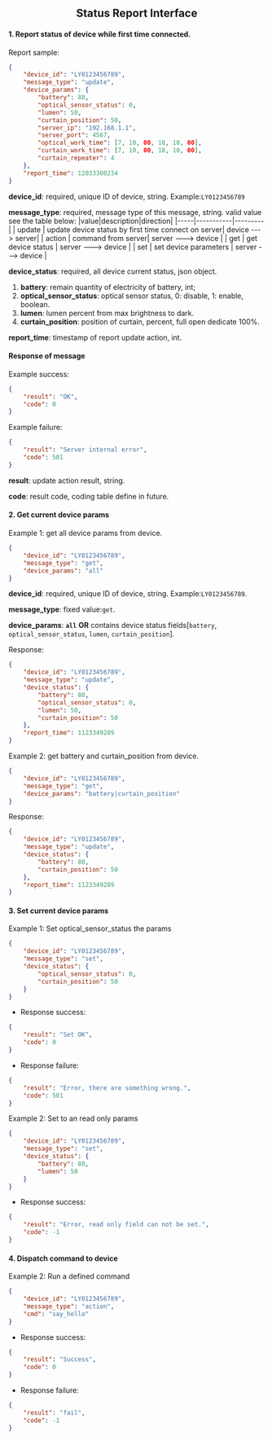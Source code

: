 ## <center>Status Report Interface</center>

#### 1. Report status of device while first time connected.
Report sample:
```json
{
    "device_id": "LY0123456789",
    "message_type": "update",
    "device_params": {
        "battery": 80,
        "optical_sensor_status": 0,
        "lumen": 50,
        "curtain_position": 50,
        "server_ip": "192.168.1.1",
        "server_port": 4567,
        "optical_work_time": [7, 10, 00, 18, 10, 00],
        "curtain_work_time": [7, 10, 00, 18, 10, 00],
        "curtain_repeater": 4
    },
    "report_time": 12033300234
}
```

**device_id**: required, unique ID of device, string. Example:`LY0123456789`

**message_type**: required, message type of this message, string. valid
value see the table below:
|value|description|direction|
|-----|-----------|---------|
| update | update device status by first time connect on server| device ---> server|
| action | command from server| server ---> device |
| get | get device status | server ---> device |
| set | set device parameters | server ---> device |

**device_status**: required, all device current status, json object.
1. **battery**: remain quantity of electricity of battery, int;
2. **optical_sensor_status**: optical sensor status, 0: disable, 1: enable, boolean.
3. **lumen**: lumen percent from max brightness to dark.
4. **curtain_position**: position of curtain, percent, full open dedicate 100%.

**report_time**: timestamp of report update action, int.

#### Response of message
Example success:
```json
{
    "result": "OK",
    "code": 0
}
```

Example failure:
```json
{
    "result": "Server internal error",
    "code": 501
}
```
**result**: update action result, string.

**code**: result code, coding table define in future.

#### 2. Get current device params
Example 1: get all device params from device.
```json
{
    "device_id": "LY0123456789",
    "message_type": "get",
    "device_params": "all"
}
```
**device_id**: required, unique ID of device, string. Example:`LY0123456789`.

**message_type**: fixed value:`get`.

**device_params**: **`all`** **OR** contains device status fields[`battery`, `optical_sensor_status`, `lumen`, `curtain_position`].

Response:
```json
{
    "device_id": "LY0123456789",
    "message_type": "update",
    "device_status": {
        "battery": 80,
        "optical_sensor_status": 0,
        "lumen": 50,
        "curtain_position": 50
    },
    "report_time": 1123349289
}
```

Example 2: get battery and curtain_position from device.
```json
{
    "device_id": "LY0123456789",
    "message_type": "get",
    "device_params": "battery|curtain_position"
}
```

Response:
```json
{
    "device_id": "LY0123456789",
    "message_type": "update",
    "device_status": {
        "battery": 80,
        "curtain_position": 50
    },
    "report_time": 1123349289
}
```

#### 3. Set current device params
Example 1: Set optical_sensor_status the params
```json
{
    "device_id": "LY0123456789",
    "message_type": "set",
    "device_status": {
        "optical_sensor_status": 0,
        "curtain_position": 50
    }
}
```
- Response success:
```json
{
    "result": "Set OK",
    "code": 0
}
```

- Response failure:
```json
{
    "result": "Error, there are something wrong.",
    "code": 501
}
```

Example 2: Set to an read only params
```json
{
    "device_id": "LY0123456789",
    "message_type": "set",
    "device_status": {
        "battery": 80,
        "lumen": 50
    }
}
```
- Response success:
```json
{
    "result": "Error, read only field can not be set.",
    "code": -1
}
```

#### 4. Dispatch command to device
Example 2: Run a defined command
```json
{
    "device_id": "LY0123456789",
    "message_type": "action",
    "cmd": "say_hello"
}
```

- Response success:
```json
{
    "result": "Success",
    "code": 0
}
```

- Response failure:
```json
{
    "result": "fail",
    "code": -1
}
```
